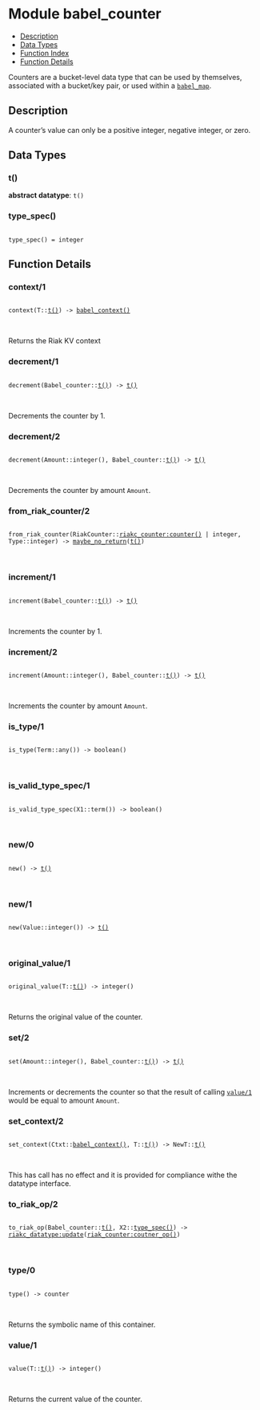 

# Module babel_counter #
* [Description](#description)
* [Data Types](#types)
* [Function Index](#index)
* [Function Details](#functions)

Counters are a bucket-level data type that can be used by themselves,
associated with a bucket/key pair, or used within a [`babel_map`](babel_map.md).

<a name="description"></a>

## Description ##
A counter’s value can only be a positive integer, negative integer, or zero.
<a name="types"></a>

## Data Types ##


<a name="t()"></a>


### t() ###


__abstract datatype__: `t()`


<a name="type_spec()"></a>


### type_spec() ###


<pre><code>
type_spec() = integer
</code></pre>


<a name="functions"></a>

## Function Details ##

<a name="context-1"></a>

### context/1 ###

<pre><code>
context(T::<a href="#type-t">t()</a>) -&gt; <a href="#type-babel_context">babel_context()</a>
</code></pre>
<br />

Returns the Riak KV context

<a name="decrement-1"></a>

### decrement/1 ###

<pre><code>
decrement(Babel_counter::<a href="#type-t">t()</a>) -&gt; <a href="#type-t">t()</a>
</code></pre>
<br />

Decrements the counter by 1.

<a name="decrement-2"></a>

### decrement/2 ###

<pre><code>
decrement(Amount::integer(), Babel_counter::<a href="#type-t">t()</a>) -&gt; <a href="#type-t">t()</a>
</code></pre>
<br />

Decrements the counter by amount `Amount`.

<a name="from_riak_counter-2"></a>

### from_riak_counter/2 ###

<pre><code>
from_riak_counter(RiakCounter::<a href="riakc_counter.md#type-counter">riakc_counter:counter()</a> | integer, Type::integer) -&gt; <a href="#type-maybe_no_return">maybe_no_return</a>(<a href="#type-t">t()</a>)
</code></pre>
<br />

<a name="increment-1"></a>

### increment/1 ###

<pre><code>
increment(Babel_counter::<a href="#type-t">t()</a>) -&gt; <a href="#type-t">t()</a>
</code></pre>
<br />

Increments the counter by 1.

<a name="increment-2"></a>

### increment/2 ###

<pre><code>
increment(Amount::integer(), Babel_counter::<a href="#type-t">t()</a>) -&gt; <a href="#type-t">t()</a>
</code></pre>
<br />

Increments the counter by amount `Amount`.

<a name="is_type-1"></a>

### is_type/1 ###

<pre><code>
is_type(Term::any()) -&gt; boolean()
</code></pre>
<br />

<a name="is_valid_type_spec-1"></a>

### is_valid_type_spec/1 ###

<pre><code>
is_valid_type_spec(X1::term()) -&gt; boolean()
</code></pre>
<br />

<a name="new-0"></a>

### new/0 ###

<pre><code>
new() -&gt; <a href="#type-t">t()</a>
</code></pre>
<br />

<a name="new-1"></a>

### new/1 ###

<pre><code>
new(Value::integer()) -&gt; <a href="#type-t">t()</a>
</code></pre>
<br />

<a name="original_value-1"></a>

### original_value/1 ###

<pre><code>
original_value(T::<a href="#type-t">t()</a>) -&gt; integer()
</code></pre>
<br />

Returns the original value of the counter.

<a name="set-2"></a>

### set/2 ###

<pre><code>
set(Amount::integer(), Babel_counter::<a href="#type-t">t()</a>) -&gt; <a href="#type-t">t()</a>
</code></pre>
<br />

Increments or decrements the counter so that the result of calling
[`value/1`](#value-1) would be equal to amount `Amount`.

<a name="set_context-2"></a>

### set_context/2 ###

<pre><code>
set_context(Ctxt::<a href="#type-babel_context">babel_context()</a>, T::<a href="#type-t">t()</a>) -&gt; NewT::<a href="#type-t">t()</a>
</code></pre>
<br />

This has call has no effect and it is provided for compliance withe the
datatype interface.

<a name="to_riak_op-2"></a>

### to_riak_op/2 ###

<pre><code>
to_riak_op(Babel_counter::<a href="#type-t">t()</a>, X2::<a href="#type-type_spec">type_spec()</a>) -&gt; <a href="riakc_datatype.md#type-update">riakc_datatype:update</a>(<a href="riak_counter.md#type-coutner_op">riak_counter:coutner_op()</a>)
</code></pre>
<br />

<a name="type-0"></a>

### type/0 ###

<pre><code>
type() -&gt; counter
</code></pre>
<br />

Returns the symbolic name of this container.

<a name="value-1"></a>

### value/1 ###

<pre><code>
value(T::<a href="#type-t">t()</a>) -&gt; integer()
</code></pre>
<br />

Returns the current value of the counter.

